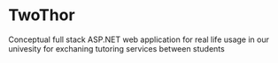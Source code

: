 # TwoThor

Conceptual full stack ASP.NET web application for
real life usage in our univesity for exchaning tutoring services between students

